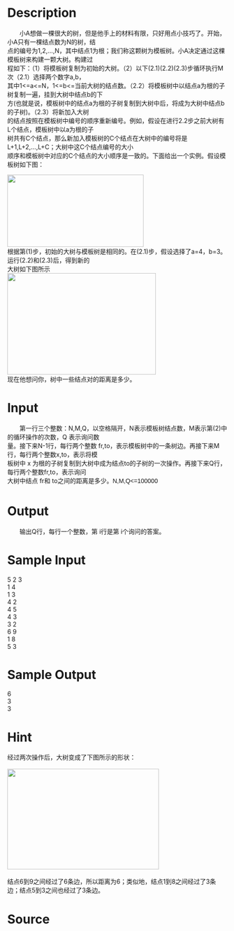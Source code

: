 
# Description

<div class="content"><p>　　小A想做一棵很大的树，但是他手上的材料有限，只好用点小技巧了。开始，小A只有一棵结点数为N的树，结<br/>
点的编号为1,2,…,N，其中结点1为根；我们称这颗树为模板树。小A决定通过这棵模板树来构建一颗大树。构建过<br/>
程如下：（1）将模板树复制为初始的大树。（2）以下(2.1)(2.2)(2.3)步循环执行M次（2.1）选择两个数字a,b，<br/>
其中1&lt;=a&lt;=N，1&lt;=b&lt;=当前大树的结点数。（2.2）将模板树中以结点a为根的子树复制一遍，挂到大树中结点b的下<br/>
方(也就是说，模板树中的结点a为根的子树复制到大树中后，将成为大树中结点b的子树)。（2.3）将新加入大树<br/>
的结点按照在模板树中编号的顺序重新编号。例如，假设在进行2.2步之前大树有L个结点，模板树中以a为根的子<br/>
树共有C个结点，那么新加入模板树的C个结点在大树中的编号将是L+1,L+2,…,L+C；大树中这C个结点编号的大小<br/>
顺序和模板树中对应的C个结点的大小顺序是一致的。下面给出一个实例。假设模板树如下图：</p>
<p><img width="312" height="165" alt="" src="/source/bzoj/4539/img/aHR0cHM6Ly9seWRzeS5jb20vSnVkZ2VPbmxpbmUvdXBsb2FkLzIwMTYwNC8xMSg0KS5wbmc=.png"/><br/>
根据第(1)步，初始的大树与模板树是相同的。在(2.1)步，假设选择了a=4，b=3。运行(2.2)和(2.3)后，得到新的<br/>
大树如下图所示<br/>
<img width="340" height="232" alt="" src="/source/bzoj/4539/img/aHR0cHM6Ly9seWRzeS5jb20vSnVkZ2VPbmxpbmUvdXBsb2FkLzIwMTYwNC8yMigyKS5wbmc=.png"/><br/>
现在他想问你，树中一些结点对的距离是多少。</p></div>

# Input

<div class="content"><p>　　第一行三个整数：N,M,Q，以空格隔开，N表示模板树结点数，M表示第(2)中的循环操作的次数，Q 表示询问数<br/>
量。接下来N-1行，每行两个整数 fr,to，表示模板树中的一条树边。再接下来M行，每行两个整数x,to，表示将模<br/>
板树中 x 为根的子树复制到大树中成为结点to的子树的一次操作。再接下来Q行，每行两个整数fr,to，表示询问<br/>
大树中结点 fr和 to之间的距离是多少。<span style="font-family: Arial; font-size: 14px; line-height: 23.7999992370605px;">N,M,Q&lt;=100000</span></p></div>

# Output

<div class="content"><p>　　输出Q行，每行一个整数，第 i行是第 i个询问的答案。</p></div>

# Sample Input

<div class="content"><span class="sampledata">5 2 3 <br/>
1 4 <br/>
1 3 <br/>
4 2 <br/>
4 5 <br/>
4 3 <br/>
3 2 <br/>
6 9 <br/>
1 8 <br/>
5 3 </span></div>

# Sample Output

<div class="content"><span class="sampledata">6<br/>
3<br/>
3</span></div>

# Hint

<div class="content"><p></p><p>经过两次操作后，大树变成了下图所示的形状：<br/><br/>
<img width="347" height="230" alt="" src="/source/bzoj/4539/img/aHR0cHM6Ly9seWRzeS5jb20vSnVkZ2VPbmxpbmUvdXBsb2FkLzIwMTYwNC8zMygxKS5wbmc=.png"/><br/><br/>
结点6到9之间经过了6条边，所以距离为6；类似地，结点1到8之间经过了3条边；结点5到3之间也经过了3条边。</p><p></p></div>

# Source

<div class="content"><p><a href="problemset.php?search="></a></p></div>

